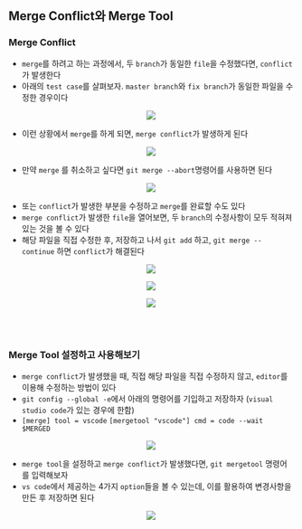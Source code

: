 ## Merge Conflict와 Merge Tool

### Merge Conflict
- `merge`를 하려고 하는 과정에서, 두 `branch`가 동일한 `file`을 수정했다면, `conflict`가 발생한다
- 아래의 `test case`를 살펴보자. `master branch`와 `fix branch`가 동일한 파일을 수정한 경우이다
<p align = "center"><img src = "../imageFiles/053-modify-same-file.jpg?raw=true"/></p>

- 이런 상황에서 `merge`를 하게 되면, `merge conflict`가 발생하게 된다
<p align = "center"><img src = "../imageFiles/054-merge-conflict.jpg?raw=true"/></p>

- 만약 `merge` 를 취소하고 싶다면 `git merge --abort`명령어를 사용하면 된다
<p align = "center"><img src = "../imageFiles/055-merge-abort.jpg?raw=true"/></p>

- 또는 `conflict`가 발생한 부분을 수정하고 `merge`를 완료할 수도 있다
- `merge conflict`가 발생한 `file`을 열어보면, 두 `branch`의 수정사항이 모두 적혀져 있는 것을 볼 수 있다
- 해당 파일을 직접 수정한 후, 저장하고 나서 `git add` 하고, `git merge --continue` 하면 `conflict`가 해결된다 
<p align = "center"><img src = "../imageFiles/056-conflict-result.jpg?raw=true"/></p>
<p align = "center"><img src = "../imageFiles/057-merge-continue.jpg?raw=true"/></p>
<p align = "center"><img src = "../imageFiles/058-after-merge.jpg?raw=true"/></p>

<br>
 <br>

### Merge Tool 설정하고 사용해보기
- `merge conflict`가 발생했을 때, 직접 해당 파일을 직접 수정하지 않고, `editor`를 이용해 수정하는 방법이 있다
- `git config --global -e`에서 아래의 명령어를 기입하고 저장하자 (`visual studio code`가 있는 경우에 한함)
- `[merge] tool = vscode` `[mergetool "vscode"] cmd = code --wait $MERGED`
<p align = "center"><img src = "../imageFiles/059-mergetool-setting.jpg?raw=true"/></p>

- `merge tool`을 설정하고 `merge conflict`가 발생했다면, `git mergetool` 명령어를 입력해보자
- `vs code`에서 제공하는 4가지 `option`들을 볼 수 있는데, 이를 활용하여 변경사항을 만든 후 저장하면 된다
<p align = "center"><img src = "../imageFiles/060-mergetool.jpg?raw=true"/></p>
